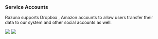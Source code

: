 ### Service Accounts

Razuna supports Dropbox , Amazon accounts to allow users transfer their data to our system and other social accounts as well.

![](http://demo.padma.razuna.org/index.cfm?fa=c.serve_file&type=img&file_id=BD1F656DCD08418B8F5E14F1F13A1983&v=o)
![](http://demo.padma.razuna.org/index.cfm?fa=c.serve_file&type=img&file_id=A24F8A6ECCAA4FF4828BC0157C114750&v=o)